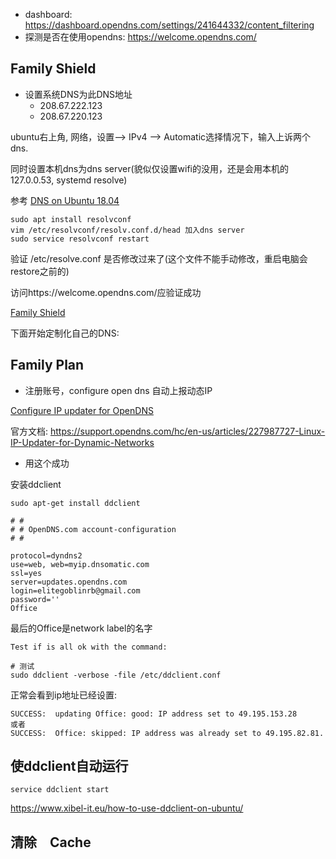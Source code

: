 *  dashboard: https://dashboard.opendns.com/settings/241644332/content_filtering
*  探测是否在使用opendns: https://welcome.opendns.com/

## Family Shield

*  设置系统DNS为此DNS地址
    - 208.67.222.123
    - 208.67.220.123

ubuntu右上角, 网络，设置--> IPv4 --> Automatic选择情况下，输入上诉两个dns.

同时设置本机dns为dns server(貌似仅设置wifi的没用，还是会用本机的127.0.0.53, systemd resolve)

参考 [DNS on Ubuntu 18.04](https://datawookie.netlify.com/blog/2018/10/dns-on-ubuntu-18.04/)

```
sudo apt install resolvconf
vim /etc/resolvconf/resolv.conf.d/head 加入dns server 
sudo service resolvconf restart
```

验证 /etc/resolve.conf 是否修改过来了(这个文件不能手动修改，重启电脑会restore之前的)

访问https://welcome.opendns.com/应验证成功

[Family Shield](https://www.opendns.com/setupguide/#familyshield)

下面开始定制化自己的DNS: 

## Family Plan

*  注册账号，configure open dns 自动上报动态IP

[Configure IP updater for OpenDNS](https://askubuntu.com/questions/48568/configure-ip-updater-for-opendns)

官方文档: https://support.opendns.com/hc/en-us/articles/227987727-Linux-IP-Updater-for-Dynamic-Networks

*  用这个成功

安装ddclient

```
sudo apt-get install ddclient
```

```
# #
# # OpenDNS.com account-configuration
# #

protocol=dyndns2
use=web, web=myip.dnsomatic.com
ssl=yes
server=updates.opendns.com
login=elitegoblinrb@gmail.com
password=''
Office
```

最后的Office是network label的名字

```
Test if is all ok with the command:

# 测试
sudo ddclient -verbose -file /etc/ddclient.conf
```

正常会看到ip地址已经设置: 

```
SUCCESS:  updating Office: good: IP address set to 49.195.153.28
或者
SUCCESS:  Office: skipped: IP address was already set to 49.195.82.81.
```


## 使ddclient自动运行


```
service ddclient start
```

https://www.xibel-it.eu/how-to-use-ddclient-on-ubuntu/


## 清除　Cache

